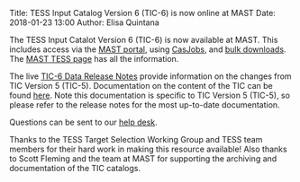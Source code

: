 Title: TESS Input Catalog Version 6 (TIC-6) is now online at MAST 
Date: 2018-01-23 13:00
Author: Elisa Quintana



The TESS Input Catalot Version 6 (TIC-6) is now available at MAST.  This includes access via the [MAST portal](https://mast.stsci.edu/portal/Mashup/Clients/Mast/Portal.html), using [CasJobs](http://mastweb.stsci.edu/mcasjobs/), and [bulk downloads](https://archive.stsci.edu/missions/tess/index.html).  The [MAST TESS page](https://archive.stsci.edu/tess/) has all the information.

The live [TIC-6 Data Release Notes](https://docs.google.com/document/d/1zdiKMs4Ld4cXZ2DW4lMX-fuxAF6hPHTjqjIwGqnfjqI/edit) provide information on the changes from TIC Version 5 (TIC-5). Documentation on the content of the TIC can be found [here](https://archive.stsci.edu/missions/tess/doc/tic_v5_drn.pdf). Note this documentation is specific to TIC Version 5 (TIC-5), so please refer to the release notes for the most up-to-date documentation. 

Questions can be sent to our [help desk](https://heasarc.gsfc.nasa.gov/docs/tess/helpdesk.html).

Thanks to the TESS Target Selection Working Group and TESS team members for their hard work in making this resource available! Also thanks to Scott Fleming and the team at MAST for supporting the archiving and documentation of the TIC catalogs.



